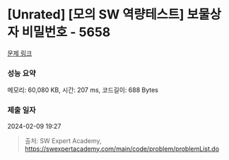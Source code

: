 # [Unrated] [모의 SW 역량테스트] 보물상자 비밀번호 - 5658 

[문제 링크](https://swexpertacademy.com/main/code/problem/problemDetail.do?contestProbId=AWXRUN9KfZ8DFAUo) 

### 성능 요약

메모리: 60,080 KB, 시간: 207 ms, 코드길이: 688 Bytes

### 제출 일자

2024-02-09 19:27



> 출처: SW Expert Academy, https://swexpertacademy.com/main/code/problem/problemList.do